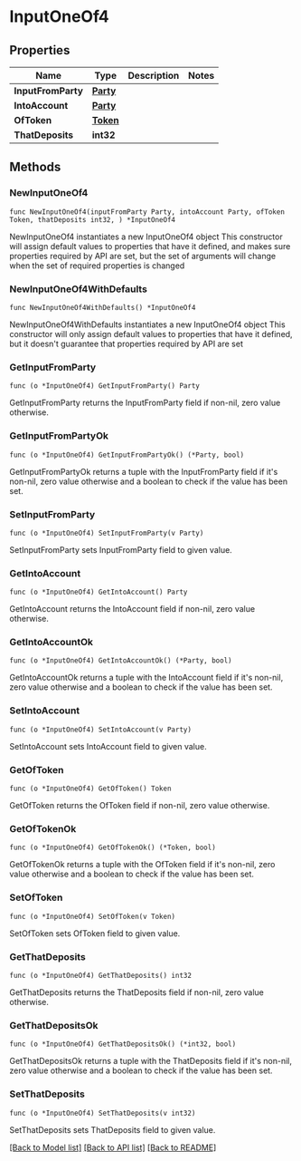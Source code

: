 # InputOneOf4

## Properties

Name | Type | Description | Notes
------------ | ------------- | ------------- | -------------
**InputFromParty** | [**Party**](Party.md) |  | 
**IntoAccount** | [**Party**](Party.md) |  | 
**OfToken** | [**Token**](Token.md) |  | 
**ThatDeposits** | **int32** |  | 

## Methods

### NewInputOneOf4

`func NewInputOneOf4(inputFromParty Party, intoAccount Party, ofToken Token, thatDeposits int32, ) *InputOneOf4`

NewInputOneOf4 instantiates a new InputOneOf4 object
This constructor will assign default values to properties that have it defined,
and makes sure properties required by API are set, but the set of arguments
will change when the set of required properties is changed

### NewInputOneOf4WithDefaults

`func NewInputOneOf4WithDefaults() *InputOneOf4`

NewInputOneOf4WithDefaults instantiates a new InputOneOf4 object
This constructor will only assign default values to properties that have it defined,
but it doesn't guarantee that properties required by API are set

### GetInputFromParty

`func (o *InputOneOf4) GetInputFromParty() Party`

GetInputFromParty returns the InputFromParty field if non-nil, zero value otherwise.

### GetInputFromPartyOk

`func (o *InputOneOf4) GetInputFromPartyOk() (*Party, bool)`

GetInputFromPartyOk returns a tuple with the InputFromParty field if it's non-nil, zero value otherwise
and a boolean to check if the value has been set.

### SetInputFromParty

`func (o *InputOneOf4) SetInputFromParty(v Party)`

SetInputFromParty sets InputFromParty field to given value.


### GetIntoAccount

`func (o *InputOneOf4) GetIntoAccount() Party`

GetIntoAccount returns the IntoAccount field if non-nil, zero value otherwise.

### GetIntoAccountOk

`func (o *InputOneOf4) GetIntoAccountOk() (*Party, bool)`

GetIntoAccountOk returns a tuple with the IntoAccount field if it's non-nil, zero value otherwise
and a boolean to check if the value has been set.

### SetIntoAccount

`func (o *InputOneOf4) SetIntoAccount(v Party)`

SetIntoAccount sets IntoAccount field to given value.


### GetOfToken

`func (o *InputOneOf4) GetOfToken() Token`

GetOfToken returns the OfToken field if non-nil, zero value otherwise.

### GetOfTokenOk

`func (o *InputOneOf4) GetOfTokenOk() (*Token, bool)`

GetOfTokenOk returns a tuple with the OfToken field if it's non-nil, zero value otherwise
and a boolean to check if the value has been set.

### SetOfToken

`func (o *InputOneOf4) SetOfToken(v Token)`

SetOfToken sets OfToken field to given value.


### GetThatDeposits

`func (o *InputOneOf4) GetThatDeposits() int32`

GetThatDeposits returns the ThatDeposits field if non-nil, zero value otherwise.

### GetThatDepositsOk

`func (o *InputOneOf4) GetThatDepositsOk() (*int32, bool)`

GetThatDepositsOk returns a tuple with the ThatDeposits field if it's non-nil, zero value otherwise
and a boolean to check if the value has been set.

### SetThatDeposits

`func (o *InputOneOf4) SetThatDeposits(v int32)`

SetThatDeposits sets ThatDeposits field to given value.



[[Back to Model list]](../README.md#documentation-for-models) [[Back to API list]](../README.md#documentation-for-api-endpoints) [[Back to README]](../README.md)


